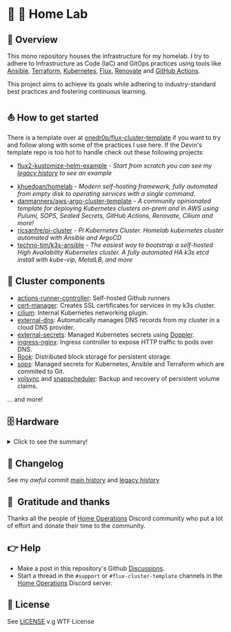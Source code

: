# 🏡 🧪 Home Lab

## 📖 Overview

This mono repository houses the infrastructure for my homelab. I try to adhere to Infrastructure as Code (IaC) and GitOps practices using tools like [Ansible](https://www.ansible.com/), [Terraform](https://www.terraform.io/), [Kubernetes](https://kubernetes.io/), [Flux](https://github.com/fluxcd/flux2), [Renovate](https://github.com/renovatebot/renovate) and [GitHub Actions](https://github.com/features/actions).

This project aims to achieve its goals while adhering to industry-standard best practices and fostering continuous learning.

## ⛵ How to get started

There is a template over at [onedr0p/flux-cluster-template](https://github.com/onedr0p/flux-cluster-template) if you want to try and follow along with some of the practices I use here. If the Devin's template repo is too hot to handle check out these following projects:

+ [flux2-kustomize-helm-example](https://github.com/fluxcd/flux2-kustomize-helm-example) - _Start from scratch you can see my [legacy history](https://github.com/oscaromeu/home-ops/tree/d75a6360586de8b5b5c4ff6b553b7512cfea5007) to see an example_
- [khuedoan/homelab](https://github.com/khuedoan/homelab) - _Modern self-hosting framework, fully automated from empty disk to operating services with a single command._
- [danmanners/aws-argo-cluster-template](https://github.com/danmanners/aws-argo-cluster-template) - _A community opinionated template for deploying Kubernetes clusters on-prem and in AWS using Pulumi, SOPS, Sealed Secrets, GitHub Actions, Renovate, Cilium and more!_
- [ricsanfre/pi-cluster](https://github.com/ricsanfre/pi-cluster) - _Pi Kubernetes Cluster. Homelab kubernetes cluster automated with Ansible and ArgoCD_
- [techno-tim/k3s-ansible](https://github.com/techno-tim/k3s-ansible) - _The easiest way to bootstrap a self-hosted High Availability Kubernetes cluster. A fully automated HA k3s etcd install with kube-vip, MetalLB, and more_

## 🎨 Cluster components

+ [actions-runner-controller](https://github.com/actions/actions-runner-controller): Self-hosted Github runners
+ [cert-manager](https://cert-manager.io/docs/): Creates SSL certificates for services in my k3s cluster.
+ [cilium](https://cilium.io/get-started/): Internal Kubernetes networking plugin.
+ [external-dns](https://github.com/kubernetes-sigs/external-dns): Automatically manages DNS records from my cluster in a cloud DNS provider.
+ [external-secrets](https://github.com/external-secrets/external-secrets/): Managed Kubernetes secrets using [Doppler](https://www.doppler.com).
+ [ingress-nginx](https://github.com/kubernetes/ingress-nginx/): Ingress controller to expose HTTP traffic to pods over DNS.
+ [Rook](https://rook.io): Distributed block storage for persistent storage.
+ [sops](https://github.com/mozilla/sops): Managed secrets for Kubernetes, Ansible and Terraform which are commited to Git.
+ [volsync](https://volsync.readthedocs.io/en/stable/) and [snapscheduler](https://backube.github.io/snapscheduler/): Backup and recovery of persistent volume claims.

... and more!

## 🗄️ Hardware
<details>
  <summary>Click to see the summary!</summary>

| Device             | Count | Specs                                                                                                                                                                                                                                                                                                          | OS                                                  | Purpose                |
|--------------------|-------|----------------------------------------------------------------------------------------------------------------------------------------------------------------------------------------------------------------------------------------------------------------------------------------------------------------|-----------------------------------------------------|------------------------|
| MinisForum um350   | 1     | **CPU** `Intel i5-8279U (8) @ 4.100GHz` <br/> **GPU** `Intel CoffeeLake-U GT3e` <br/> **RAM** `32GB` <br/> **M.2 SSD** `500GB` <br/> **HDD SSD** `500GB`                                                                                                                                                       | Debian GNU/Linux 12 (bookworm)                      | Control Plane          |
| MinisForum um350   | 1     | **CPU** `AMD Ryzen 5 3550H @ 2.100GHz` <br/> **GPU** `AMD ATI Radeon Vega Series` <br/> **RAM** `32GB` <br/> **M.2 SSD** `500GB` <br/> **HDD SSD** `500GB`                                                                                                                                                     | Debian GNU/Linux 12 (bookworm)                      | Control Plane          |
| Minisforum um560   | 1     | **CPU** `AMD Ryzen 5 5600H @ 12x 3.3GHz` <br/> **GPU** `AMD ATI Radeon Vega Series` <br/> **RAM** `32GB`  <br/> **M.2 SSD** `1TB` <br/> **HDD SSD** `500GB`                                                                                                                                                    | Debian GNU/Linux 12 (bookworm)                      | Control Plane          |
| Turing Pi RK1      | 4     | **CPU** <br/>   - `8-core (Cortex-A76x4+ Cortex-A55x4)` <br/>     - `64 bit CPU` <br/>     - `@ 2.4Ghz` <br/> **GPU** `ARM Mali-G610MP4 4-core GPU` <br/> **NPU** `AI accelerator NPU 6TOPS` <br/> **RAM** `16GB` <br/> **M.2 SSD** `500GB` <br/> https://docs.turingpi.com/docs/turing-rk1-specs-and-io-ports | Ubuntu 22.04 LTS Server based on the BSP Linux 5.10 | Data Plane             |
| Turing Pi Board V2 | 1     | **Switch** <br/>   - `1Gbps Switch (RTL8370MB-CG +)` <br/>   - VLAN Support <br/> **Storage Interfaces** <br/>   - `2x SATA 3 up to 6Gbps per port*` <br/>   - 4x M.2 Slots (2260 or 2280 NVMe drives) <br/> https://docs.turingpi.com/docs/turing-pi2-specs-and-io-ports                                      |                                                     |                        |
| Unifi UDM Pro      | 1     | **CPU** `4-core ARM Cortex®-A57 @1.7GHz`  <br/> **System Memory** `4GB DDR4` <br/> **On-board storage**  `16 GB eMMC` <br/> **Networking interface** <br/>  - (8) LAN: `GbE RJ45 ports` <br/>  - (1) WAN: `GbE RJ45 port` <br/> **SFP+ interface** <br/>  - (1) LAN: `10G SFP+`  <br/>  - (1) WAN: `10G SFP+`  | Unify OS                                            | AIO (Router+Switch+FW) |
</details>

## 📜 Changelog

See my _awful_ commit [main history](https://github.com/oscaromeu/home-ops/commits/main) and [legacy history](https://github.com/oscaromeu/home-ops/commits/feature/legacy)

## :handshake:&nbsp; Gratitude and thanks

Thanks all the people of [Home Operations](https://discord.gg/home-operations) Discord community who put a lot of effort and donate their time to the community.

## 👉 Help

- Make a post in this repository's Github [Discussions](https://github.com/onedr0p/flux-cluster-template/discussions).
- Start a thread in the `#support` or `#flux-cluster-template` channels in the [Home Operations](https://discord.gg/home-operations) Discord server.

## 🔏 License

See [LICENSE](./LICENSE) v.g WTF License
